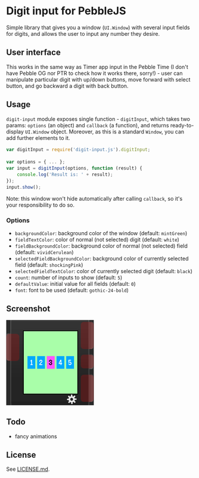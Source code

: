 # Digit input for PebbleJS

Simple library that gives you a window (`UI.Window`) with several input fields
for digits, and allows the user to input any number they desire.

## User interface

This works in the same way as Timer app input in the Pebble Time (I don't have
Pebble OG nor PTR to check how it works there, sorry!) - user can manipulate
particular digit with up/down buttons, move forward with select button, and
go backward a digit with back button.

## Usage

`digit-input` module exposes single function - `digitInput`, which takes two
params: `options` (an object) and `callback` (a function), and returns
ready-to-display `UI.Window` object. Moreover, as this is a standard `Window`,
you can add further elements to it.

```js
var digitInput = require('digit-input.js').digitInput;

var options = { ... };
var input = digitInput(options, function (result) {
    console.log('Result is: ' + result);
});
input.show();
```

Note: this window won't hide automatically after calling `callback`, so it's
your responsibility to do so.

### Options

- `backgroundColor`: background color of the window (default: `mintGreen`)
- `fieldTextColor`: color of normal (not selected) digit (default: `white`)
- `fieldBackgroundColor`: background color of normal (not selected) field (default: `vividCerulean`)
- `selectedFieldBackgroundColor`: background color of currently selected field (default: `shockingPink`)
- `selectedFieldTextColor`: color of currently selected digit (default: `black`)
- `count`: number of inputs to show (default: `5`)
- `defaultValue`: initial value for all fields (default: `0`)
- `font`: font to be used (default: `gothic-24-bold`)


## Screenshot

![Screenshot](screenshot.png)

## Todo

- fancy animations

## License

See [LICENSE.md](LICENSE.md).
